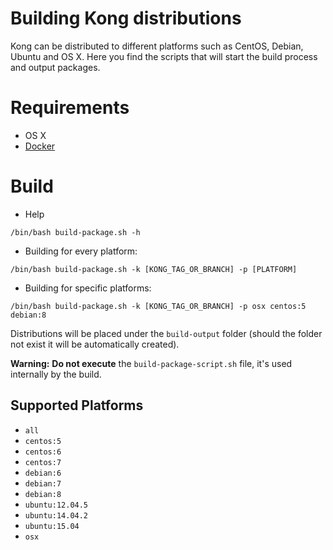 # Building Kong distributions

Kong can be distributed to different platforms such as CentOS, Debian, Ubuntu and OS X. Here you find the scripts that will start the build process and output packages.

# Requirements

- OS X
- [Docker](https://www.docker.com/)

# Build

- Help

```shell
/bin/bash build-package.sh -h
```

- Building for every platform:

```shell
/bin/bash build-package.sh -k [KONG_TAG_OR_BRANCH] -p [PLATFORM]
```

- Building for specific platforms:

```shell
/bin/bash build-package.sh -k [KONG_TAG_OR_BRANCH] -p osx centos:5 debian:8
```

Distributions will be placed under the `build-output` folder (should the folder not exist it will be automatically created).

**Warning:** **Do not execute** the `build-package-script.sh` file, it's used internally by the build.

## Supported Platforms

- `all`
- `centos:5`
- `centos:6`
- `centos:7`
- `debian:6`
- `debian:7`
- `debian:8`
- `ubuntu:12.04.5`
- `ubuntu:14.04.2`
- `ubuntu:15.04`
- `osx`